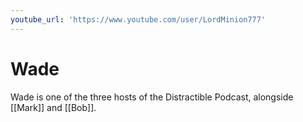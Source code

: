 ```yaml
---
youtube_url: 'https://www.youtube.com/user/LordMinion777'
---
```


# Wade

Wade is one of the three hosts of the Distractible Podcast, alongside [[Mark]] and [[Bob]].
